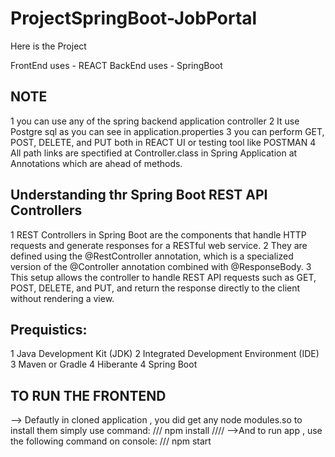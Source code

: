 ﻿# ProjectSpringBoot-JobPortal


 Here is the Project

 FrontEnd uses -  REACT
 BackEnd uses  -  SpringBoot


 NOTE
 ----
 1 you can use any of the spring backend application controller
 2 It use Postgre sql as you can see in application.properties
 3 you can perform GET, POST, DELETE, and PUT both in REACT UI or testing tool like POSTMAN
 4 All path links are spectified at Controller.class in Spring Application at Annotations which are ahead of methods.


  Understanding thr Spring Boot REST API Controllers
  -------------------------------------------------
 1 REST Controllers in Spring Boot are the components that handle HTTP requests and generate responses for a RESTful web service.
 2 They are defined using the @RestController annotation, which is a specialized version of the @Controller annotation combined with @ResponseBody.
 3 This setup allows the controller to handle REST API requests such as GET, POST, DELETE, and PUT, and return the response directly to the client without rendering a view.



 Prequistics:
 -------------
 1 Java Development Kit (JDK)
 2 Integrated Development Environment (IDE)
 3 Maven or Gradle
 4 Hiberante
 4 Spring Boot



 TO RUN THE FRONTEND
 ---------------------

 --> Defautly in cloned application , you did get any node modules.so to install them simply use command:
     /// npm install ////
 -->And to run app , use the following command on console:
    /// npm start
    
